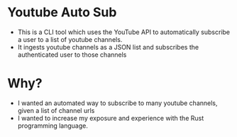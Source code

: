 # Youtube Auto Sub
- This is a CLI tool which uses the YouTube API to automatically subscribe a user to a list of youtube channels.
- It ingests youtube channels as a JSON list and subscribes the authenticated user to those channels

# Why?
- I wanted an automated way to subscribe to many youtube channels, given a list of channel urls
- I wanted to increase my exposure and experience with the Rust programming language.
